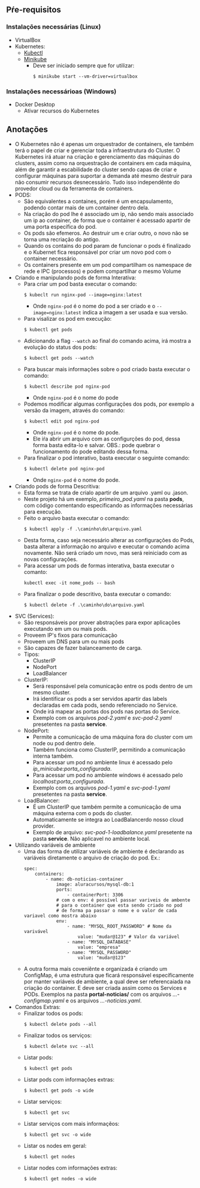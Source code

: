 ## Pŕe-requisitos
### Instalações necessárias (Linux)
- VirtualBox
- Kubernetes:
    - [Kubectl](https://kubernetes.io/releases/download/)
    - [Minikube](https://minikube.sigs.k8s.io/docs/start/)
        - Deve ser iniciado sempre que for utilizar:
            ```
            $ minikube start --vm-driver=virtualbox
            ```
### Instalações necessárioas (Windows)
- Docker Desktop
    - Ativar recursos do Kubernetes
## Anotações
- O Kubernetes não é apenas um orquestrador de containers, ele também terá o papel de criar e gerenciar toda a infraestrutura do Cluster. O Kubernetes irá atuar na criação e gerenciamento das máquinas do clusters, assim como na orquestração de containers em cada máquina, além de garantir a escabilidade do cluster sendo capas de criar e configurar máquinas para suportar a demanda até mesmo destruir para não consumir recursos desnecessário. Tudo isso independênte do provedor cloud ou da ferramenta de containers.
- PODS: 
    - São equivalentes a containes, porém é um encapsulamento, podendo contar mais de um container dentro dela.
    - Na criação do pod lhe é associado um ip, não sendo mais associado um ip ao container, de forma que o container é acessado apartir de uma porta específica do pod.
    - Os pods são efemeros. Ao destruir um e criar outro, o novo não se torna uma recriação do antigo.
    - Quando os contains do pod param de funcionar o pods é finalizado e o Kubernet fica responsável por criar um novo pod com o container necessário.
    - Os containers presente em um pod compartilham os namespace de rede e IPC (processos) e podem compartilhar o mesmo Volume
- Criando e manipulando pods de forma Interativa:
    - Para criar um pod basta executar o comando:
        ```
        $ kubeclt run nginx-pod --image=nginx:latest
        ```
        - Onde `nginx-pod` é o nome do pod a ser criado e o `--image=nginx:latest` indica a imagem a ser usada e sua versão.
    - Para visalizar os pod em execução:
        ```
        $ kubectl get pods
        ```
    - Adicionando a flag `--watch` ao final do comando acima, irá mostra a evolução do status dos pods:
        ```
        $ kubectl get pods --watch
        ```
    - Para buscar mais informações sobre o pod criado basta executar o comando:
        ```
        $ kubectl describe pod nginx-pod
        ```
        - Onde `nginx-pod` é o nome do pode
    - Podemos modificar algumas configurações dos pods, por exemplo a versão da imagem, através do comando:
        ```
        $ kubectl edit pod nginx-pod
        ```
        - Onde `nginx-pod` é o nome do pode.
        - Ele iŕa abrir um arquivo com as configurções do pod, dessa forma basta edita-lo e salvar. OBS.: pode quebrar o funcionamento do pode editando dessa forma.
    - Para finalizar o pod interativo, basta executar o seguinte comando:
        ```
        $ kubectl delete pod nginx-pod
        ```
        - Onde `nginx-pod` é o nome do pode.
- Criando pods de forma Descritiva:
    - Esta forma se trata de crialo apartir de um arquivo .yaml ou .jason.
    - Neste projeto há um exemplo, *primeiro_pod.yaml* na pasta **pods**, com código comentando especificando as informações necessárias para execução.
    - Feito o arquivo basta executar o comando:
        ```
        $ kubectl apply -f .\caminho\do\arquivo.yaml
        ```
    - Desta forma, caso seja necessário alterar as configurações do Pods, basta alterar a informação no arquivo e executar o comando acima novamente. Não será criado um novo, mas será reiniciado com as novas configurações.
    - Para acessar um pods de formas interativa, basta executar o comanto:
        ```
        kubectl exec -it nome_pods -- bash
        ```
    - Para finalizar o pode descritivo, basta executar o comando:
        ```
        $ kubectl delete -f .\caminho\do\arquivo.yaml
        ```
- SVC (Services):
    - São responsáveis por prover abstrações para expor aplicações executando em um ou mais pods.
    - Proveem IP's fixos para comunicação
    - Proveem um DNS para um ou mais pods
    - São capazes de fazer balanceamento de carga.
    - Tipos:
        - ClusterIP
        - NodePort
        - LoadBalancer
    - ClusterIP:
        - Será responsável pela comunicação entre os pods dentro de um mesmo cluster.
        - Irá identificar os pods a ser servidos apartir das labels declaradas em cada pods, sendo referenciado no Service.
        - Onde irá mapear as portas dos pods nas portas do Service.
        - Exemplo com os arquivos *pod-2.yaml* e *svc-pod-2.yaml* presetentes na pasta **service**.
    - NodePort:
        - Permite a comunicação de uma máquina fora do cluster com um node ou pod dentro dele.
        - Também funciona como ClusterIP, permitindo a comunicação interna também.
        - Para acessar um pod no ambiente linux é acessado pelo *ip_minicube:porta_configurada*.
        - Para acessar um pod no ambiente windows é acessado pelo *localhost:porta_configurada*.
        - Exemplo com os arquivos *pod-1.yaml* e *svc-pod-1.yaml* presetentes na pasta **service**.
    - LoadBalancer:
        - É um ClusterIP que também permite a comunicação de uma máquina externa com o pods do cluster.
        - Automaticamente se integra ao LoadBalancerdo nosso cloud provider.
        - Exemplo de arquivo: *svc-pod-1-loadbalance.yaml* presetente na pasta **service**. Não aplicavel no ambiente local.
- Utilizando variáveis de ambiente
    - Uma das forma de utilizar variáveis de ambiente é declarando as variáveis diretamente o arquivo de criação do pod. Ex.:
        ```
        spec:
            containers:
                - name: db-noticias-container
                    image: aluracursos/mysql-db:1
                    ports:
                        - containerPort: 3306
                    # com o env: é possível passar variveis de ambente
                    # para o container que esta sendo criado no pod
                    # de forma pa passar o nome e o valor de cada variavel como mostra abaixo
                    env:
                        - name: "MYSQL_ROOT_PASSWORD" # Nome da varivável
                            value: "mudar@123" # Valor da variável
                        - name: "MYSQL_DATABASE"
                            value: "empresa"
                        - name: "MYSQL_PASSWORD"
                            value: "mudar@123"
        ```
    - A outra forma mais coveniênte e organizada é criando um ConfigMap, é uma estrutura que ficará responsável específicamente por manter variáveis de ambiente, a qual deve ser referencaiada na criação do container. E deve ser criada assim como os Services e PODs. Exemplos na pasta **portal-noticias/** com os arquivos *...-configmap.yaml* e os arquivos *...-noticias.yaml*.
- Comandos Extras:
    - Finalizar todos os pods:
        ```
        $ kubectl delete pods --all
        ```
    - Finalizar todos os serviços:
        ```
        $ kubectl delete svc --all
        ```
    - Listar pods:
        ```
        $ kubectl get pods
        ```
    - Listar pods com informações extras:
        ```
        $ kubectl get pods -o wide
        ```
    - Listar serviços:
        ```
        $ kubectl get svc
        ```
    - Listar serviços com mais informaçẽos:
        ```
        $ kubectl get svc -o wide
        ```
    - Listar os nodes em geral:
        ```
        $ kubectl get nodes
        ```
    - Listar nodes com informações extras:
        ```
        $ kubectl get nodes -o wide
        ```
